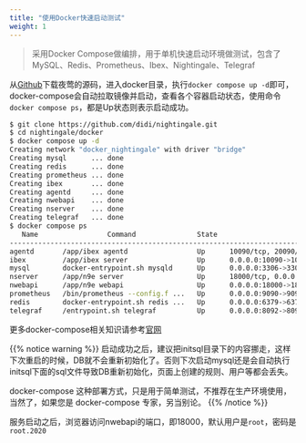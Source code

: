 ```yaml
---
title: "使用Docker快速启动测试"
weight: 1
---
```


> 采用Docker Compose做编排，用于单机快速启动环境做测试，包含了MySQL、Redis、Prometheus、Ibex、Nightingale、Telegraf

从[Github](https://github.com/didi/nightingale)下载夜莺的源码，进入docker目录，执行`docker compose up -d`即可，docker-compose会自动拉取镜像并启动，查看各个容器启动状态，使用命令`docker compose ps`，都是Up状态则表示启动成功。

```bash
$ git clone https://github.com/didi/nightingale.git
$ cd nightingale/docker
$ docker compose up -d
Creating network "docker_nightingale" with driver "bridge"
Creating mysql      ... done
Creating redis      ... done
Creating prometheus ... done
Creating ibex       ... done
Creating agentd     ... done
Creating nwebapi    ... done
Creating nserver    ... done
Creating telegraf   ... done
$ docker compose ps
   Name                 Command               State                                   Ports
----------------------------------------------------------------------------------------------------------------------------
agentd       /app/ibex agentd                 Up      10090/tcp, 20090/tcp
ibex         /app/ibex server                 Up      0.0.0.0:10090->10090/tcp, 0.0.0.0:20090->20090/tcp
mysql        docker-entrypoint.sh mysqld      Up      0.0.0.0:3306->3306/tcp, 33060/tcp
nserver      /app/n9e server                  Up      18000/tcp, 0.0.0.0:19000->19000/tcp
nwebapi      /app/n9e webapi                  Up      0.0.0.0:18000->18000/tcp, 19000/tcp
prometheus   /bin/prometheus --config.f ...   Up      0.0.0.0:9090->9090/tcp
redis        docker-entrypoint.sh redis ...   Up      0.0.0.0:6379->6379/tcp
telegraf     /entrypoint.sh telegraf          Up      0.0.0.0:8092->8092/udp, 0.0.0.0:8094->8094/tcp, 0.0.0.0:8125->8125/udp
```

更多docker-compose相关知识请参考[官网](https://docs.docker.com/compose/)

{{% notice warning %}}
启动成功之后，建议把initsql目录下的内容挪走，这样下次重启的时候，DB就不会重新初始化了。否则下次启动mysql还是会自动执行initsql下面的sql文件导致DB重新初始化，页面上创建的规则、用户等都会丢失。

docker-compose 这种部署方式，只是用于简单测试，不推荐在生产环境使用，当然了，如果您是 docker-compose 专家，另当别论。
{{% /notice %}}

服务启动之后，浏览器访问nwebapi的端口，即18000，默认用户是`root`，密码是`root.2020`
